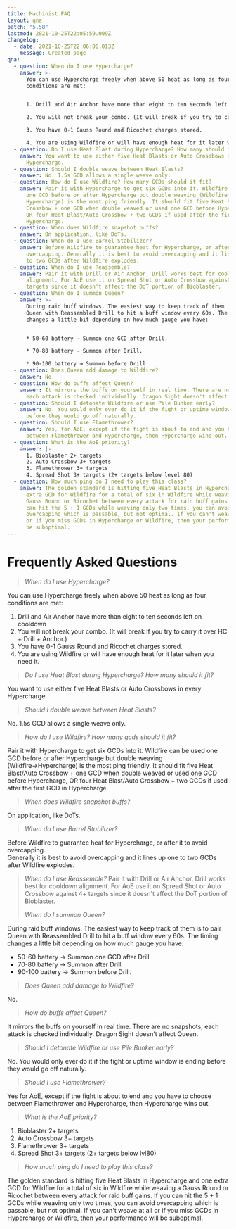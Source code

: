 ```yaml
---
title: Machinist FAQ
layout: qna
patch: "5.58"
lastmod: 2021-10-25T22:05:59.009Z
changelog:
  - date: 2021-10-25T22:06:08.013Z
    message: Created page
qna:
  - question: When do I use Hypercharge?
    answer: >-
      You can use Hypercharge freely when above 50 heat as long as four
      conditions are met:


      1. Drill and Air Anchor have more than eight to ten seconds left on cooldown.

      2. You will not break your combo. (It will break if you try to carry it over HC + Drill + Anchor.)

      3. You have 0-1 Gauss Round and Ricochet charges stored.

      4. You are using Wildfire or will have enough heat for it later when you need it.
  - question: Do I use Heat Blast during Hypercharge? How many should it fit?
    answer: You want to use either five Heat Blasts or Auto Crossbows in every
      Hypercharge.
  - question: Should I double weave between Heat Blasts?
    answer: No. 1.5s GCD allows a single weave only.
  - question: How do I use Wildfire? How many GCDs should it fit?
    answer: Pair it with Hypercharge to get six GCDs into it. Wildfire can be used
      one GCD before or after Hypercharge but double weaving (Wildfire →
      Hypercharge) is the most ping friendly. It should fit five Heat Blast/Auto
      Crossbow + one GCD when double weaved or used one GCD before Hypercharge,
      OR four Heat Blast/Auto Crossbow + two GCDs if used after the first GCD in
      Hypercharge.
  - question: When does Wildfire snapshot buffs?
    answer: On application, like DoTs.
  - question: When do I use Barrel Stabilizer?
    answer: Before Wildfire to guarantee heat for Hypercharge, or after it to avoid
      overcapping. Generally it is best to avoid overcapping and it lines up one
      to two GCDs after Wildfire explodes.
  - question: When do I use Reassemble?
    answer: Pair it with Drill or Air Anchor. Drill works best for cooldown
      alignment. For AoE use it on Spread Shot or Auto Crossbow against 4+
      targets since it doesn't affect the DoT portion of Bioblaster.
  - question: When do I summon Queen?
    answer: >-
      During raid buff windows. The easiest way to keep track of them is to pair
      Queen with Reassembled Drill to hit a buff window every 60s. The timing
      changes a little bit depending on how much gauge you have:


      * 50-60 battery → Summon one GCD after Drill.

      * 70-80 battery → Summon after Drill.

      * 90-100 battery → Summon before Drill.
  - question: Does Queen add damage to Wildfire?
    answer: No.
  - question: How do buffs affect Queen?
    answer: It mirrors the buffs on yourself in real time. There are no snapshots,
      each attack is checked individually. Dragon Sight doesn't affect Queen.
  - question: Should I detonate Wildfire or use Pile Bunker early?
    answer: No. You would only ever do it if the fight or uptime window is ending
      before they would go off naturally.
  - question: Should I use Flamethrower?
    answer: Yes, for AoE, except if the fight is about to end and you have to choose
      between Flamethrower and Hypercharge, then Hypercharge wins out.
  - question: What is the AoE priority?
    answer: |-
      1. Bioblaster 2+ targets
      2. Auto Crossbow 3+ targets
      3. Flamethrower 3+ targets
      4. Spread Shot 3+ targets (2+ targets below level 80)
  - question: How much ping do I need to play this class?
    answer: The golden standard is hitting five Heat Blasts in Hypercharge and one
      extra GCD for Wildfire for a total of six in Wildfire while weaving a
      Gauss Round or Ricochet between every attack for raid buff gains. If you
      can hit the 5 + 1 GCDs while weaving only two times, you can avoid
      overcapping which is passable, but not optimal. If you can't weave at all
      or if you miss GCDs in Hypercharge or Wildfire, then your performance will
      be suboptimal.
---
```

# Frequently Asked Questions

> *When do I use Hypercharge?*

You can use Hypercharge freely when above 50 heat as long as four conditions are met:

1. Drill and Air Anchor have more than eight to ten seconds left on cooldown
2. You will not break your combo. (It will break if you try to carry it over HC + Drill + Anchor.)
3. You have 0-1 Gauss Round and Ricochet charges stored.
4. You are using Wildfire or will have enough heat for it later when you need it.

> *Do I use Heat Blast during Hypercharge? How many should it fit?*

You want to use either five Heat Blasts or Auto Crossbows in every Hypercharge.

> *Should I double weave between Heat Blasts?*

No. 1.5s GCD allows a single weave only.

> *How do I use Wildfire? How many gcds should it fit?*

Pair it with Hypercharge to get six GCDs into it. Wildfire can be used one GCD before or after Hypercharge but double weaving (Wildfire→Hypercharge) is the most ping friendly. It should fit five Heat Blast/Auto Crossbow + one GCD when double weaved or used one GCD before Hypercharge, OR four Heat Blast/Auto Crossbow + two GCDs if used after the first GCD in Hypercharge.

> *When does Wildfire snapshot buffs?*

On application, like DoTs.

> *When do I use Barrel Stabilizer?*

Before Wildfire to guarantee heat for Hypercharge, or after it to avoid overcapping.\
Generally it is best to avoid overcapping and it lines up one to two GCDs after Wildfire explodes.

> *When do I use Reassemble?*
> Pair it with Drill or Air Anchor. Drill works best for cooldown alignment. For AoE use it on Spread Shot or Auto Crossbow against 4+ targets since it doesn't affect the DoT portion of Bioblaster.
>
> *When do I summon Queen?*

During raid buff windows. The easiest way to keep track of them is to pair Queen with Reassembled Drill to hit a buff window every 60s. The timing changes a little bit depending on how much gauge you have:

* 50-60 battery → Summon one GCD after Drill.
* 70-80 battery → Summon after Drill.
* 90-100 battery → Summon before Drill.

> *Does Queen add damage to Wildfire?*

No.

> *How do buffs affect Queen?*

It mirrors the buffs on yourself in real time. There are no snapshots, each attack is checked individually. Dragon Sight doesn't affect Queen.

> *Should I detonate Wildfire or use Pile Bunker early?*

No. You would only ever do it if the fight or uptime window is ending before they would go off naturally.

> *Should I use Flamethrower?*

Yes for AoE, except if the fight is about to end and you have to choose between Flamethrower and Hypercharge, then Hypercharge wins out.

> *What is the AoE priority?*

1. Bioblaster 2+ targets
2. Auto Crossbow 3+ targets
3. Flamethrower 3+ targets
4. Spread Shot 3+ targets (2+ targets below lvl80)

> *How much ping do I need to play this class?*

The golden standard is hitting five Heat Blasts in Hypercharge and one extra GCD for Wildfire for a total of six in Wildfire while weaving a Gauss Round or Ricochet between every attack for raid buff gains. If you can hit the 5 + 1 GCDs while weaving only two times, you can avoid overcapping which is passable, but not optimal. If you can't weave at all or if you miss GCDs in Hypercharge or Wildfire, then your performance will be suboptimal.